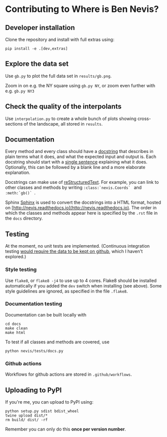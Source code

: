 # Contributing to Where is Ben Nevis?

## Developer installation

Clone the repository and install with full extras using:
```
pip install -e .[dev,extras]
```

## Explore the data set

Use `gb.py` to plot the full data set in `results/gb.png`.

Zoom in on e.g. the NY square using `gb.py NY`, or zoom even further with e.g. `gb.py NY3`

## Check the quality of the interpolants

Use `interpolation.py` to create a whole bunch of plots showing cross-sections of the landscape, all stored in `results`.

## Documentation

Every method and every class should have a [docstring](https://www.python.org/dev/peps/pep-0257/) that describes in plain terms what it does, and what the expected input and output is.
Each docstring should start with a [single sentence](https://www.python.org/dev/peps/pep-0257/#one-line-docstrings) explaining what it does.
Optionally, this can be followed by a blank line and a more elaborate explanation.

Docstrings can  make use of [reStructuredText](http://docutils.sourceforge.net/docs/user/rst/quickref.html).
For example, you can link to other classes and methods by writing ```:class:`nevis.Coords` ``` and  ```:meth:`gb()` ```.

Sphinx [Sphinx](http://www.sphinx-doc.org/en/stable/) is used to convert the docstrings into a HTML format, hosted on [http://nevis.readthedocs.io](http://nevis.readthedocs.io).
The order in which the classes and methods appear here is specified by the `.rst` file in the `docs` directory.

## Testing

At the moment, no unit tests are implemented.
(Continuous integration testing [would require the data to be kept on github](https://github.com/CardiacModelling/BenNevis/issues/56), which I haven't explored.)

### Style testing

Use `flake8`, or `flake8 -j4` to use up to 4 cores.
Flake8 should be installed automatically if you added the `dev` switch when installing (see above).
Some style guidelines are ignored, as specified in the file `.flake8`.

### Documentation testing

Documentation can be built locally with

```
cd docs
make clean
make html
```

To test if all classes and methods are covered, use

```
python nevis/tests/docs.py
```

### Github actions

Workflows for github actions are stored in `.github/workflows`.

## Uploading to PyPI

If you're me, you can upload to PyPI using:

```
python setup.py sdist bdist_wheel
twine upload dist/*
rm build/ dist/ -rf
```

Remember you can only do this **once per version number**.
